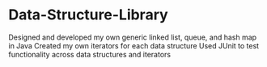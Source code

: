 # Data-Structure-Library
Designed and developed my own generic linked list, queue, and hash map in Java
Created my own iterators for each data structure
Used JUnit to test functionality across data structures and iterators
